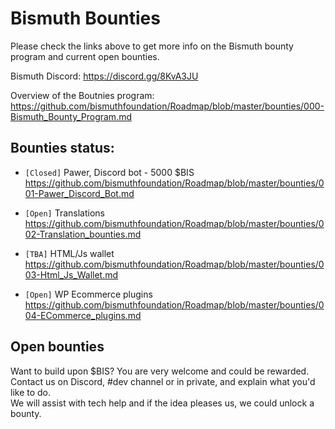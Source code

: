 # Bismuth Bounties

Please check the links above to get more info on the Bismuth bounty program and current open bounties.

Bismuth Discord: https://discord.gg/8KvA3JU

Overview of the Boutnies program: https://github.com/bismuthfoundation/Roadmap/blob/master/bounties/000-Bismuth_Bounty_Program.md

## Bounties status:

- `[Closed]` Pawer, Discord bot - 5000 $BIS  
  https://github.com/bismuthfoundation/Roadmap/blob/master/bounties/001-Pawer_Discord_Bot.md
  
- `[Open]` Translations  
  https://github.com/bismuthfoundation/Roadmap/blob/master/bounties/002-Translation_bounties.md
  
- `[TBA]` HTML/Js wallet
  https://github.com/bismuthfoundation/Roadmap/blob/master/bounties/003-Html_Js_Wallet.md
  
- `[Open]` WP Ecommerce plugins 
  https://github.com/bismuthfoundation/Roadmap/blob/master/bounties/004-ECommerce_plugins.md


## Open bounties

Want to build upon $BIS? You are very welcome and could be rewarded.  
Contact us on Discord, #dev channel or in private, and explain what you'd like to do.  
We will assist with tech help and if the idea pleases us, we could unlock a bounty.
